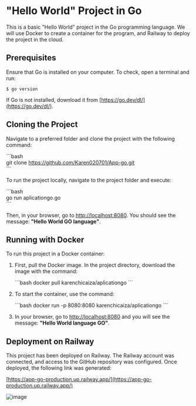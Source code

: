 # "Hello World" Project in Go

This is a basic "Hello World" project in the Go programming language. We will use Docker to create a container for the program, and Railway to deploy the project in the cloud.

## Prerequisites

Ensure that Go is installed on your computer. To check, open a terminal and run:

`$ go version `

If Go is not installed, download it from [https://go.dev/dl/](https://go.dev/dl/).

## Cloning the Project

Navigate to a preferred folder and clone the project with the following command:

\`\`\`bash  
git clone https://github.com/Karen020701/App-go.git  
\`\`\`

To run the project locally, navigate to the project folder and execute:

\`\`\`bash  
go run aplicationgo.go  
\`\`\`

Then, in your browser, go to [http://localhost:8080](http://localhost:8080). You should see the message: **"Hello World GO language"**.

## Running with Docker

To run this project in a Docker container:

1. First, pull the Docker image. In the project directory, download the image with the command:

    \`\`\`bash
    docker pull karenchicaiza/aplicationgo
   \`\`\`

3. To start the container, use the command:

    \`\`\`bash
   docker run -p 8080:8080 karenchicaiza/aplicationgo
   \`\`\`

5. In your browser, go to [http://localhost:8080](http://localhost:8080) and you will see the message: **"Hello World language GO"**.

## Deployment on Railway

This project has been deployed on Railway. The Railway account was connected, and access to the GitHub repository was configured. Once deployed, the following link was generated:

[https://app-go-production.up.railway.app/](https://app-go-production.up.railway.app/)

![image](https://github.com/user-attachments/assets/e383460b-4a91-4c58-91c7-17d242ddd075)
